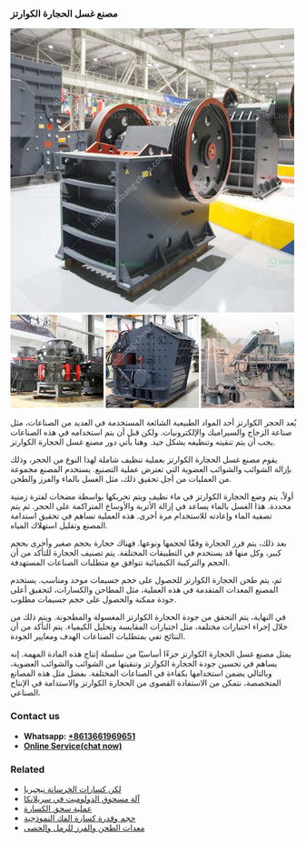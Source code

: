 <h3>مصنع غسل الحجارة الكوارتز</h3><img src='1701853608.jpg' alt=''><p>يُعد الحجر الكوارتز أحد المواد الطبيعية الشائعة المستخدمة في العديد من الصناعات، مثل صناعة الزجاج والسيراميك والإلكترونيات. ولكن قبل أن يتم استخدامه في هذه الصناعات يجب أن يتم تنقيته وتنظيفه بشكل جيد. وهنا يأتي دور مصنع غسل الحجارة الكوارتز.</p><p>يقوم مصنع غسل الحجارة الكوارتز بعملية تنظيف شاملة لهذا النوع من الحجر، وذلك بإزالة الشوائب والشوائب العضوية التي تعترض عملية التصنيع. يستخدم المصنع مجموعة من العمليات من أجل تحقيق ذلك، مثل الغسل بالماء والفرز والطحن.</p><p>أولاً، يتم وضع الحجارة الكوارتز في ماء نظيف ويتم تحريكها بواسطة مضخات لفترة زمنية محددة. هذا الغسل بالماء يساعد في إزالة الأتربة والأوساخ المتراكمة على الحجر. ثم يتم تصفية الماء وإعادته للاستخدام مرة أخرى. هذه العملية تساهم في تحقيق استدامة المصنع وتقليل استهلاك المياه.</p><p>بعد ذلك، يتم فرز الحجارة وفقًا لحجمها ونوعها. فهناك حجارة بحجم صغير وأخرى بحجم كبير، وكل منها قد يستخدم في التطبيقات المختلفة. يتم تصنيف الحجارة للتأكد من أن الحجم والتركيبة الكيميائية تتوافق مع متطلبات الصناعات المستهدفة.</p><p>ثم، يتم طحن الحجارة الكوارتز للحصول على حجم جسيمات موحد ومناسب. يستخدم المصنع المعدات المتقدمة في هذه العملية، مثل المطاحن والكسارات، لتحقيق أعلى جودة ممكنة والحصول على حجم جسيمات مطلوب.</p><p>في النهاية، يتم التحقق من جودة الحجارة الكوارتز المغسولة والمطحونة. ويتم ذلك من خلال إجراء اختبارات مختلفة، مثل اختبارات المقايسة وتحليل الكيمياء. يتم التأكد من أن النتائج تفي بمتطلبات الصناعات الهدف ومعايير الجودة.</p><p>يمثل مصنع غسل الحجارة الكوارتز جزءًا أساسيًا من سلسلة إنتاج هذه المادة المهمة. إنه يساهم في تحسين جودة الحجارة الكوارتز وتنقيتها من الشوائب والشوائب العضوية، وبالتالي يضمن استخدامها بكفاءة في الصناعات المختلفة. بفضل مثل هذه المصانع المتخصصة، نتمكن من الاستفادة القصوى من الحجارة الكوارتز والاستدامة في الإنتاج الصناعي.</p><h3>Contact us</h3><ul><li><strong>Whatsapp:&nbsp;<a href="https://wa.me/8613661969651">+8613661969651</a></strong></li><li><a href="https://swt.shibang-china.com/?git&amp;zhl&amp;مصنع غسل الحجارة الكوارتز"><strong>Online Service(chat now)</strong></a></li></ul><h3>Related</h3><ul><li><a href='لكن كسارات الخرسانة نيجيريا.md'>لكن كسارات الخرسانة نيجيريا</a></li><li><a href='آلة مسحوق الدولوميت في سريلانكا.md'>آلة مسحوق الدولوميت في سريلانكا</a></li><li><a href='عملية سحق الكسارة.md'>عملية سحق الكسارة</a></li><li><a href='حجم وقدرة كسارة الفك النموذجية.md'>حجم وقدرة كسارة الفك النموذجية</a></li><li><a href='معدات الطحن والفرز للرمل والحصى.md'>معدات الطحن والفرز للرمل والحصى</a></li></ul>